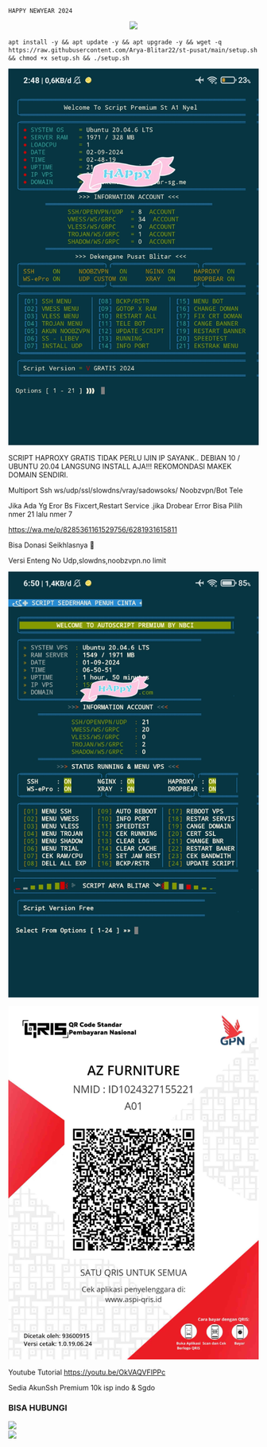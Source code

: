 ````
HAPPY NEWYEAR 2024
````
<p align="center">
<img src="https://readme-typing-svg.herokuapp.com?color=%2336BCF7&center=true&vCenter=true&lines=S+C+R+I+P+T++A+R+Y+A++B+L+I+T+A+R" />
</p>

````
apt install -y && apt update -y && apt upgrade -y && wget -q https://raw.githubusercontent.com/Arya-Blitar22/st-pusat/main/setup.sh && chmod +x setup.sh && ./setup.sh
````

![logo](https://raw.githubusercontent.com/Arya-Blitar22/st-pusat/main/scp.png)


SCRIPT HAPROXY GRATIS TIDAK PERLU IJIN IP SAYANK.. DEBIAN 10 / UBUNTU 20.04 LANGSUNG INSTALL AJA!!!
REKOMONDASI MAKEK DOMAIN SENDIRI.

Multiport
Ssh ws/udp/ssl/slowdns/vray/sadowsoks/
Noobzvpn/Bot Tele

Jika Ada Yg Eror Bs Fixcert,Restart Service .jika Drobear Error Bisa Pilih nmer 21 lalu nmer 7

https://wa.me/p/8285361161529756/6281931615811

Bisa Donasi Seikhlasnya 🤣

Versi Enteng No Udp,slowdns,noobzvpn.no limit


![logo](https://raw.githubusercontent.com/Arya-Blitar22/st-pusat/main/scu.png)


![logo](https://raw.githubusercontent.com/Arya-Blitar22/st-pusat/main/scc.png)

Youtube Tutorial
https://youtu.be/OkVAQVFIPPc

Sedia AkunSsh Premium 10k isp indo & Sgdo
### BISA HUBUNGI
<a href="https://t.me/AryaBlitar" target=”_blank”><img src="https://img.shields.io/static/v1?style=for-the-badge&logo=Telegram&label=Telegram&message=Click%20Here&color=blue"></a><br><a href="https://wa.me/6281931615811" target=”_blank”><img src="https://img.shields.io/static/v1?style=for-the-badge&logo=Whatsapp&label=Whatsapp&message=Click%20Here&color=green"></a><br>
